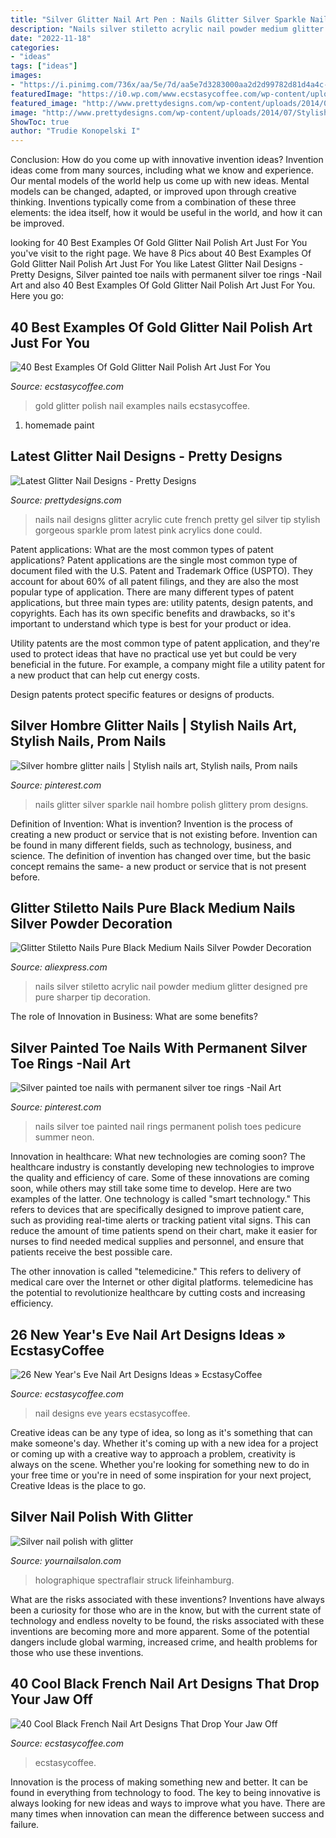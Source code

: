 ```yaml
---
title: "Silver Glitter Nail Art Pen : Nails Glitter Silver Sparkle Nail Hombre Polish Glittery Prom Designs"
description: "Nails silver stiletto acrylic nail powder medium glitter designed pre pure sharper tip decoration"
date: "2022-11-18"
categories:
- "ideas"
tags: ["ideas"]
images:
- "https://i.pinimg.com/736x/aa/5e/7d/aa5e7d3283000aa2d2d99782d81d4a4c--toe-mani-pedi.jpg"
featuredImage: "https://i0.wp.com/www.ecstasycoffee.com/wp-content/uploads/2016/10/Gold-glitter-nails-2.jpg?resize=600%2C525"
featured_image: "http://www.prettydesigns.com/wp-content/uploads/2014/07/Stylish-Glitter-Nails.jpg"
image: "http://www.prettydesigns.com/wp-content/uploads/2014/07/Stylish-Glitter-Nails.jpg"
ShowToc: true
author: "Trudie Konopelski I"
---
```



Conclusion: How do you come up with innovative invention ideas?
Invention ideas come from many sources, including what we know and experience. Our mental models of the world help us come up with new ideas. Mental models can be changed, adapted, or improved upon through creative thinking. Inventions typically come from a combination of these three elements: the idea itself, how it would be useful in the world, and how it can be improved.

	

		
looking for 40 Best Examples Of Gold Glitter Nail Polish Art Just For You you've visit to the right page. We have 8 Pics about 40 Best Examples Of Gold Glitter Nail Polish Art Just For You like Latest Glitter Nail Designs - Pretty Designs, Silver painted toe nails with permanent silver toe rings -Nail Art and also 40 Best Examples Of Gold Glitter Nail Polish Art Just For You. Here you go:
		
    
## 40 Best Examples Of Gold Glitter Nail Polish Art Just For You

<img loading=lazy src="https://i0.wp.com/www.ecstasycoffee.com/wp-content/uploads/2016/10/Gold-glitter-nails-2.jpg?resize=600%2C525" onerror="this.onerror=null;this.src='https://tse1.mm.bing.net/th?id=OIP.nl8cATlUO5tCUFhkvaeAqgHaGe&amp;pid=15.1';" alt="40 Best Examples Of Gold Glitter Nail Polish Art Just For You">

_Source: ecstasycoffee.com_

>gold glitter polish nail examples nails ecstasycoffee. 

	

1. homemade paint

    
## Latest Glitter Nail Designs - Pretty Designs

<img loading=lazy src="http://www.prettydesigns.com/wp-content/uploads/2014/07/Stylish-Glitter-Nails.jpg" onerror="this.onerror=null;this.src='https://tse2.mm.bing.net/th?id=OIP.3JdXh3QmPDeJOn29YCK4HQHaJ3&amp;pid=15.1';" alt="Latest Glitter Nail Designs - Pretty Designs">

_Source: prettydesigns.com_

>nails nail designs glitter acrylic cute french pretty gel silver tip stylish gorgeous sparkle prom latest pink acrylics done could. 

	

Patent applications: What are the most common types of patent applications?
Patent applications are the single most common type of document filed with the U.S. Patent and Trademark Office (USPTO). They account for about 60% of all patent filings, and they are also the most popular type of application.
There are many different types of patent applications, but three main types are: utility patents, design patents, and copyrights. Each has its own specific benefits and drawbacks, so it's important to understand which type is best for your product or idea.

 Utility patents are the most common type of patent application, and they're used to protect ideas that have no practical use yet but could be very beneficial in the future. For example, a company might file a utility patent for a new product that can help cut energy costs.

Design patents protect specific features or designs of products.

    
## Silver Hombre Glitter Nails | Stylish Nails Art, Stylish Nails, Prom Nails

<img loading=lazy src="https://i.pinimg.com/736x/aa/5e/7d/aa5e7d3283000aa2d2d99782d81d4a4c--toe-mani-pedi.jpg" onerror="this.onerror=null;this.src='https://tse3.mm.bing.net/th?id=OIP.sm8jr50c4OlFSwBh5QkjQwHaHX&amp;pid=15.1';" alt="Silver hombre glitter nails | Stylish nails art, Stylish nails, Prom nails">

_Source: pinterest.com_

>nails glitter silver sparkle nail hombre polish glittery prom designs. 

	

Definition of Invention: What is invention?
Invention is the process of creating a new product or service that is not existing before. Invention can be found in many different fields, such as technology, business, and science. The definition of invention has changed over time, but the basic concept remains the same- a new product or service that is not present before.

    
## Glitter Stiletto Nails Pure Black Medium Nails Silver Powder Decoration

<img loading=lazy src="https://ae01.alicdn.com/kf/HTB11EsuajnuK1RkSmFPq6AuzFXaE/Glitter-Stiletto-Nails-Pure-Black-Medium-Nails-Silver-Powder-Decoration-Nail-Acrylic-Pre-designed-Sharper-Tip.jpg" onerror="this.onerror=null;this.src='https://tse2.mm.bing.net/th?id=OIP.l2v4FpVtcar1fkggTKNaYwHaHa&amp;pid=15.1';" alt="Glitter Stiletto Nails Pure Black Medium Nails Silver Powder Decoration">

_Source: aliexpress.com_

>nails silver stiletto acrylic nail powder medium glitter designed pre pure sharper tip decoration. 

	

The role of Innovation in Business: What are some benefits?
 

    
## Silver Painted Toe Nails With Permanent Silver Toe Rings -Nail Art

<img loading=lazy src="https://i.pinimg.com/736x/21/17/90/2117906082b1bd86ea0a553a8389da9f--painted-toe-nails-silver-toe-rings.jpg" onerror="this.onerror=null;this.src='https://tse1.mm.bing.net/th?id=OIP.e0UBCUtvfD9S7qkFk7vJHQHaJ3&amp;pid=15.1';" alt="Silver painted toe nails with permanent silver toe rings -Nail Art">

_Source: pinterest.com_

>nails silver toe painted nail rings permanent polish toes pedicure summer neon. 

	

Innovation in healthcare: What new technologies are coming soon?
The healthcare industry is constantly developing new technologies to improve the quality and efficiency of care. Some of these innovations are coming soon, while others may still take some time to develop. Here are two examples of the latter. 
One technology is called "smart technology." This refers to devices that are specifically designed to improve patient care, such as providing real-time alerts or tracking patient vital signs. This can reduce the amount of time patients spend on their chart, make it easier for nurses to find needed medical supplies and personnel, and ensure that patients receive the best possible care. 

The other innovation is called "telemedicine." This refers to delivery of medical care over the Internet or other digital platforms. telemedicine has the potential to revolutionize healthcare by cutting costs and increasing efficiency.

    
## 26 New Year&#039;s Eve Nail Art Designs Ideas » EcstasyCoffee

<img loading=lazy src="https://i1.wp.com/www.ecstasycoffee.com/wp-content/uploads/2016/11/New-Year-Nail-Art.jpg?resize=736%2C980" onerror="this.onerror=null;this.src='https://tse4.mm.bing.net/th?id=OIP.QJlsbaUsluUae0z3jkJN-gHaJ3&amp;pid=15.1';" alt="26 New Year&#039;s Eve Nail Art Designs Ideas » EcstasyCoffee">

_Source: ecstasycoffee.com_

>nail designs eve years ecstasycoffee. 

	

Creative ideas can be any type of idea, so long as it's something that can make someone's day. Whether it's coming up with a new idea for a project or coming up with a creative way to approach a problem, creativity is always on the scene. Whether you're looking for something new to do in your free time or you're in need of some inspiration for your next project, Creative Ideas is the place to go.

    
## Silver Nail Polish With Glitter

<img loading=lazy src="https://2.bp.blogspot.com/-7XF0mVveIzE/WIdfqPgsSgI/AAAAAAAAmis/xxRyqYxmh_ADNmLRAslcnNy0s6Nx3pYHQCEw/s1600/nail-polish-silver-snow-surfer-holographic-glitter-nail-polish-2.JPG" onerror="this.onerror=null;this.src='https://tse3.mm.bing.net/th?id=OIP.wWJFoSp_9xXeQEB_fCC0_QHaHa&amp;pid=15.1';" alt="Silver nail polish with glitter">

_Source: yournailsalon.com_

>holographique spectraflair struck lifeinhamburg. 

	

What are the risks associated with these inventions?
Inventions have always been a curiosity for those who are in the know, but with the current state of technology and endless novelty to be found, the risks associated with these inventions are becoming more and more apparent. Some of the potential dangers include global warming, increased crime, and health problems for those who use these inventions.

    
## 40 Cool Black French Nail Art Designs That Drop Your Jaw Off

<img loading=lazy src="https://i2.wp.com/www.ecstasycoffee.com/wp-content/uploads/2017/03/Black-French-Tip-Nail-Designs17.jpg?resize=640%2C480" onerror="this.onerror=null;this.src='https://tse2.mm.bing.net/th?id=OIP.6R9YBmuK1g9oeGdibPq9eAHaFj&amp;pid=15.1';" alt="40 Cool Black French Nail Art Designs That Drop Your Jaw Off">

_Source: ecstasycoffee.com_

>ecstasycoffee. 

	

Innovation is the process of making something new and better. It can be found in everything from technology to food. The key to being innovative is always looking for new ideas and ways to improve what you have. There are many times when innovation can mean the difference between success and failure.

